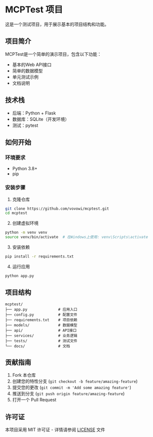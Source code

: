 # MCPTest 项目

这是一个测试项目，用于展示基本的项目结构和功能。

## 项目简介

MCPTest是一个简单的演示项目，包含以下功能：

- 基本的Web API接口
- 简单的数据模型
- 单元测试示例
- 文档说明

## 技术栈

- 后端：Python + Flask
- 数据库：SQLite（开发环境）
- 测试：pytest

## 如何开始

### 环境要求

- Python 3.8+
- pip

### 安装步骤

1. 克隆仓库
```bash
git clone https://github.com/vovowi/mcptest.git
cd mcptest
```

2. 创建虚拟环境
```bash
python -m venv venv
source venv/bin/activate  # 在Windows上使用: venv\Scripts\activate
```

3. 安装依赖
```bash
pip install -r requirements.txt
```

4. 运行应用
```bash
python app.py
```

## 项目结构

```
mcptest/
├── app.py              # 应用入口
├── config.py           # 配置文件
├── requirements.txt    # 项目依赖
├── models/             # 数据模型
├── api/                # API接口
├── services/           # 业务逻辑
├── tests/              # 测试文件
└── docs/               # 文档
```

## 贡献指南

1. Fork 本仓库
2. 创建您的特性分支 (`git checkout -b feature/amazing-feature`)
3. 提交您的更改 (`git commit -m 'Add some amazing feature'`)
4. 推送到分支 (`git push origin feature/amazing-feature`)
5. 打开一个 Pull Request

## 许可证

本项目采用 MIT 许可证 - 详情请参阅 [LICENSE](LICENSE) 文件